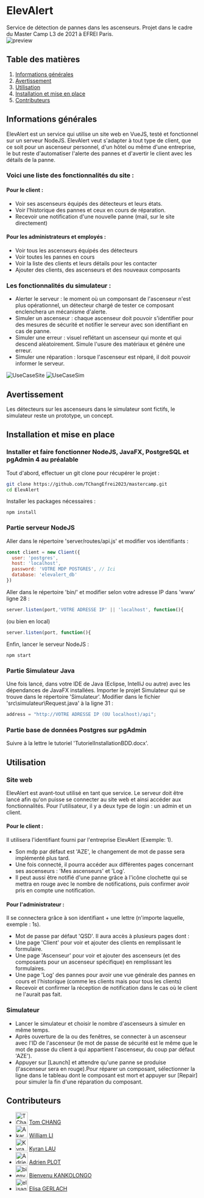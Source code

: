 # ElevAlert 
Service de détection de pannes dans les ascenseurs. Projet dans le cadre du Master Camp L3 de 2021 à EFREI Paris.  
![preview](https://github.com/TChangEfrei2023/mastercamp/blob/main/ElevAlert/client/img/screenshotClient.png)

## Table des matières
1) [Informations générales](#informations-générales)
2) [Avertissement](#avertissement)
3) [Utilisation](#utilisation)
4) [Installation et mise en place](#installation-et-mise-en-place)
5) [Contributeurs](#contributeurs)

## Informations générales
ElevAlert est un service qui utilise un site web en VueJS, testé et fonctionnel sur un serveur NodeJS. ElevAlert veut s'adapter à tout type de client, que ce soit pour un ascenseur personnel, d'un hôtel ou même d'une entreprise, le but reste d'automatiser l'alerte des pannes et d'avertir le client avec les détails de la panne. 
### Voici une liste des fonctionnalités du site :
#### Pour le client :
* Voir ses ascenseurs équipés des détecteurs et leurs états.
* Voir l'historique des pannes et ceux en cours de réparation.
* Recevoir une notification d'une nouvelle panne (mail, sur le site directement)


#### Pour les administrateurs et employés :
* Voir tous les ascenseurs équipés des détecteurs
* Voir toutes les pannes en cours
* Voir la liste des clients et leurs détails pour les contacter
* Ajouter des clients, des ascenseurs et des nouveaux composants

### Les fonctionnalités du simulateur :
* Alerter le serveur : le moment où un componsant de l'ascenseur n'est plus opérationnel, un détecteur chargé de tester ce composant enclenchera un mécanisme d'alerte.
* Simuler un ascenseur : chaque ascenseur doit pouvoir s'identifier pour des mesures de sécurité et notifier le serveur avec son identifiant en cas de panne.
* Simuler une erreur : visuel reflétant un ascenseur qui monte et qui descend aléatoirement. Simule l'usure des matériaux et génère une erreur.
* Simuler une réparation : lorsque l'ascenseur est réparé, il doit pouvoir informer le serveur. 

![UseCaseSite](https://github.com/TChangEfrei2023/mastercamp/blob/main/ElevAlert/client/img/UseCaseSite.png)
![UseCaseSim](https://github.com/TChangEfrei2023/mastercamp/blob/main/ElevAlert/client/img/UseCaseSim.png)

## Avertissement
Les détecteurs sur les ascenseurs dans le simulateur sont fictifs, le simulateur reste un prototype, un concept.

## Installation et mise en place
### Installer et faire fonctionner NodeJS, JavaFX, PostgreSQL et pgAdmin 4 au préalable

Tout d'abord, effectuer un git clone pour récupérer le projet :
```bash
git clone https://github.com/TChangEfrei2023/mastercamp.git
cd ElevAlert
```

Installer les packages nécessaires :
```npm
npm install
```

### Partie serveur NodeJS

Aller dans le répertoire 'server/routes/api.js' et modifier vos identifiants :
```javascript
const client = new Client({
  user: 'postgres',
  host: 'localhost',
  password: 'VOTRE MDP POSTGRES', // Ici
  database: 'elevalert_db'
})
```

Aller dans le répertoire 'bin/' et modifier selon votre adresse IP dans 'www' ligne 28 :
```javascript
server.listen(port,'VOTRE ADRESSE IP' || 'localhost', function(){
```
(ou bien en local)
```javascript
server.listen(port, function(){
```

Enfin, lancer le serveur NodeJS :
```npm
npm start
```

### Partie Simulateur Java

Une fois lancé, dans votre IDE de Java (Eclipse, IntelliJ ou autre) avec les dépendances de JavaFX installées. Importer le projet Simulateur qui se trouve dans le répertoire 'Simulateur'. Modifier dans le fichier 'src\simulateur\Request.java' à la ligne 31 :
```java
address = "http://VOTRE ADRESSE IP (OU localhost)/api";
```

### Partie base de données Postgres sur pgAdmin
Suivre à la lettre le tutoriel 'TutorielInstallationBDD.docx'.

## Utilisation

### Site web
ElevAlert est avant-tout utilisé en tant que service. Le serveur doit être lancé afin qu'on puisse se connecter au site web et ainsi accéder aux fonctionnalités. Pour l'utilisateur, il y a deux type de login : un admin et un client.
#### Pour le client :
Il utilisera l'identifiant fourni par l'entreprise ElevAlert (Exemple: 1). 
* Son mdp par défaut est 'AZE', le changement de mot de passe sera implémenté plus tard.
* Une fois connecté, il pourra accéder aux différentes pages concernant ses ascenseurs : 'Mes ascenseurs' et 'Log'.
* Il peut aussi être notifié d'une panne grâce à l'icône clochette qui se mettra en rouge avec le nombre de notifications, puis confirmer avoir pris en compte une notification.

#### Pour l'administrateur :
Il se connectera grâce à son identifiant + une lettre (n'importe laquelle, exemple : 1s).
* Mot de passe par défaut 'QSD'. Il aura accès à plusieurs pages dont :
* Une page 'Client' pour voir et ajouter des clients en remplissant le formulaire.
* Une page 'Ascenseur' pour voir et ajouter des ascenseurs (et des composants pour un ascenseur spécifique) en remplissant les formulaires.
* Une page 'Log' des pannes pour avoir une vue générale des pannes en cours et l'historique (comme les clients mais pour tous les clients)
* Recevoir et confirmer la réception de notification dans le cas où le client ne l'aurait pas fait.

### Simulateur
* Lancer le simulateur et choisir le nombre d'ascenseurs à simuler en même temps.
* Après ouverture de la ou des fenêtres, se connecter à un ascenseur avec l'ID de l'ascenseur (le mot de passe de sécurité est le même que le mot de passe du client à qui appartient l'ascenseur, du coup par défaut 'AZE').
* Appuyer sur [Launch] et attendre qu'une panne se produise (l'ascenseur sera en rouge).Pour réparer un composant, sélectionner la ligne dans le tableau dont le composant est mort et appuyer sur [Repair] pour simuler la fin d'une réparation du composant.

## Contributeurs

* <img src="https://avatars.githubusercontent.com/u/85551666?v=4&s" height="32" alt="TChangEfrei2023" /> [Tom    CHANG](https://github.com/TChangEfrei2023)
* <img src="https://avatars.githubusercontent.com/u/50303219?v=4" height="32" alt="Akars" /> [William   LI](https://github.com/Akars)
* <img src="https://avatars.githubusercontent.com/u/66122190?v=4" height="32" alt="Kyran-LAU" /> [Kyran   LAU](https://github.com/Kyran-LAU)
* <img src="https://avatars.githubusercontent.com/u/61382941?v=4" height="32" alt="Adrien-github1" /> [Adrien  PLOT](https://github.com/Adrien-github1)
* <img src="https://avatars.githubusercontent.com/u/51865517?v=4" height="32" alt="bienvenu k" /> [Bienvenu KANKOLONGO](https://github.com/bienvenu28)
* <img src="https://avatars.githubusercontent.com/u/85549883?v=4" height="32" alt="elisagrlh" /> [Elisa  GERLACH](https://github.com/elisagrlh)